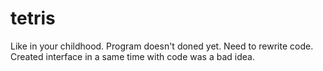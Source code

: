 # tetris
Like in your childhood.
Program doesn't doned yet. Need to rewrite code. Created interface in a same time with code was a bad idea.
